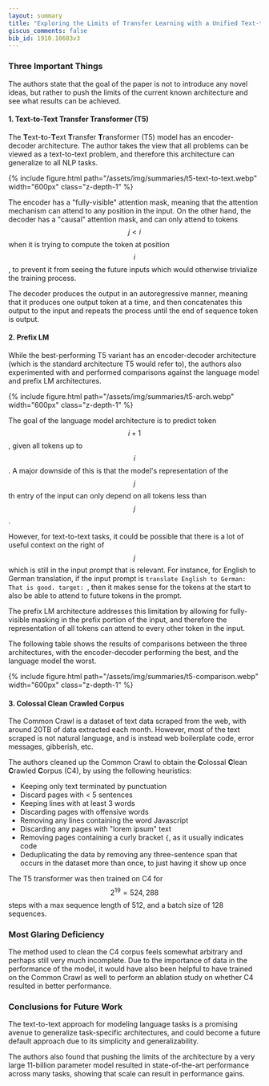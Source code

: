 ```yaml
---
layout: summary
title: "Exploring the Limits of Transfer Learning with a Unified Text-to-Text Transformer"
giscus_comments: false
bib_id: 1910.10683v3
---
```


### Three Important Things

The authors state that the goal of the paper is not to introduce any
novel ideas, but rather to push the limits of the current known architecture
and see what results can be achieved.

#### 1. Text-to-Text Transfer Transformer (T5)
The **T**ext-**t**o-**T**ext **T**ransfer **T**ransformer (T5) model
has an encoder-decoder architecture. The author takes the view
that all problems can be viewed as a text-to-text problem, and
therefore this architecture can generalize to all NLP tasks.

{% include figure.html 
    path="/assets/img/summaries/t5-text-to-text.webp"
    width="600px"
    class="z-depth-1"
%}

The encoder has a "fully-visible" attention mask, meaning that the attention
mechanism can attend to any position in the input. On the other hand, the
decoder has a "causal" attention mask, and can only attend to tokens $$j < i$$
when it is trying to compute the token at position $$i$$, to prevent it from
seeing the future inputs which would otherwise trivialize the training process.

The decoder produces the output in an autoregressive manner, meaning that it
produces one output token at a time, and then concatenates this output to the
input and repeats the process until the end of sequence token is output.

#### 2. Prefix LM
While the best-performing T5 variant has an encoder-decoder architecture (which
is the standard architecture T5 would refer to), the authors also experimented with
and performed comparisons against the language model and prefix LM architectures.

{% include figure.html 
    path="/assets/img/summaries/t5-arch.webp"
    width="600px"
    class="z-depth-1"
%}

The goal of the language model architecture is to predict token $$i+1$$, given
all tokens up to $$i$$. A major downside of this is that the model's representation
of the $$j$$th entry of the input can only depend on all tokens less than $$j$$.

However, for text-to-text tasks, it could be possible that there is a lot of useful
context on the right of $$j$$ which is still in the input prompt that is relevant.
For instance, for English to German translation, if the input prompt is
`translate English to German: That is good. target: `, then it makes sense for
the tokens at the start to also be able to attend to future tokens in the prompt.

The prefix LM architecture addresses this limitation by allowing for fully-visible masking
in the prefix portion of the input, and therefore the representation of all tokens
can attend to every other token in the input.

The following table shows the results of comparisons between the three architectures,
with the encoder-decoder performing the best, and the language model the worst.

{% include figure.html 
    path="/assets/img/summaries/t5-comparison.webp"
    width="600px"
    class="z-depth-1"
%}

#### 3. Colossal Clean Crawled Corpus
The Common Crawl is a dataset of text data scraped from the web, with around
20TB of data extracted each month. However, most of the text scraped is not
natural language, and is instead web boilerplate code, error messages, gibberish, etc. 

The authors cleaned up the Common Crawl to obtain the **C**olossal **C**lean
**C**rawled **C**orpus (C4), by using the following heuristics:

- Keeping only text terminated by punctuation
- Discard pages with < 5 sentences
- Keeping lines with at least 3 words
- Discarding pages with offensive words
- Removing any lines containing the word Javascript
- Discarding any pages with "lorem ipsum" text
- Removing pages containing a curly bracket `{`, as it usually indicates code
- Deduplicating the data by removing any three-sentence span that occurs
in the dataset more than once, to just having it show up once

The T5 transformer was then trained on C4 for $$2^{19} = 524,288$$ steps with a max sequence length of 512,
and a batch size of 128 sequences.

### Most Glaring Deficiency
The method used to clean the C4 corpus feels somewhat arbitrary and perhaps still very much incomplete.
Due to the importance of data in the performance of the model, it would have also been helpful to
have trained on the Common Crawl as well to perform an ablation study on whether C4 resulted in better
performance.

### Conclusions for Future Work
The text-to-text approach for modeling language tasks is a promising avenue to
generalize task-specific architectures, and could become a future default
approach due to its simplicity and generalizability.

The authors also found that pushing the limits of the architecture by a very
large 11-billion parameter model resulted in state-of-the-art performance across
many tasks, showing that scale can result in performance gains.